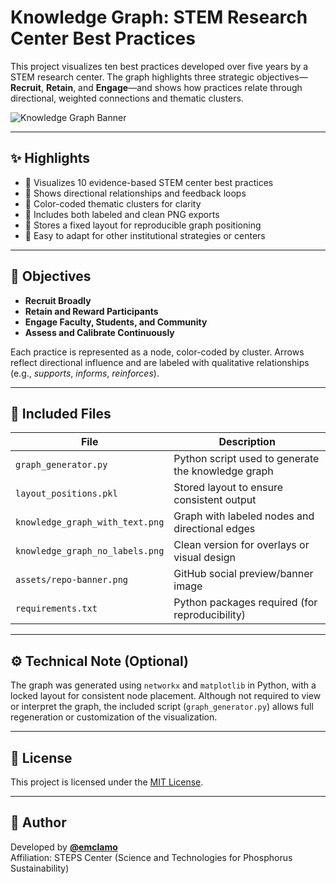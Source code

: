 # Knowledge Graph: STEM Research Center Best Practices

This project visualizes ten best practices developed over five years by a STEM research center. The graph highlights three strategic objectives—**Recruit**, **Retain**, and **Engage**—and shows how practices relate through directional, weighted connections and thematic clusters.

![Knowledge Graph Banner](assets/repo-banner.png)

---

## ✨ Highlights

- 🎯 Visualizes 10 evidence-based STEM center best practices  
- 🧭 Shows directional relationships and feedback loops  
- 🎨 Color-coded thematic clusters for clarity  
- 🧩 Includes both labeled and clean PNG exports  
- 💾 Stores a fixed layout for reproducible graph positioning  
- 🔁 Easy to adapt for other institutional strategies or centers  

---

## 🎯 Objectives

- **Recruit Broadly**
- **Retain and Reward Participants**
- **Engage Faculty, Students, and Community**
- **Assess and Calibrate Continuously**

Each practice is represented as a node, color-coded by cluster. Arrows reflect directional influence and are labeled with qualitative relationships (e.g., _supports_, _informs_, _reinforces_).

---

## 📂 Included Files

| File                                | Description                                       |
|-------------------------------------|---------------------------------------------------|
| `graph_generator.py`                | Python script used to generate the knowledge graph |
| `layout_positions.pkl`              | Stored layout to ensure consistent output         |
| `knowledge_graph_with_text.png`     | Graph with labeled nodes and directional edges    |
| `knowledge_graph_no_labels.png`     | Clean version for overlays or visual design       |
| `assets/repo-banner.png`            | GitHub social preview/banner image                |
| `requirements.txt`                  | Python packages required (for reproducibility)    |

---

## ⚙️ Technical Note (Optional)

The graph was generated using `networkx` and `matplotlib` in Python, with a locked layout for consistent node placement. Although not required to view or interpret the graph, the included script (`graph_generator.py`) allows full regeneration or customization of the visualization.

---

## 📜 License

This project is licensed under the [MIT License](LICENSE).

---

## 👤 Author

Developed by **[@emclamo](https://github.com/emclamo)**  
Affiliation: STEPS Center (Science and Technologies for Phosphorus Sustainability)
